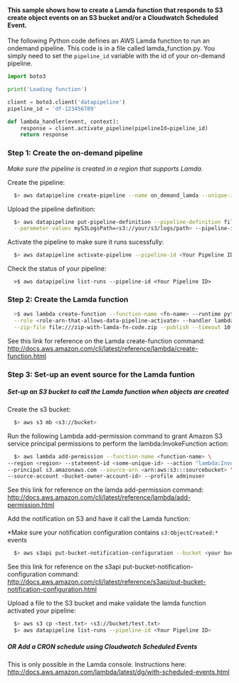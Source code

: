 #### This sample shows how to create a Lamda function that responds to S3 create object events on an S3 bucket and/or a Cloudwatch Scheduled Event.

The following Python code defines an AWS Lamda function to run an ondemand pipeline. This code is in a file called lamda_function.py. You simply need to set the ``pipeline_id`` variable with the id of your on-demand pipeline.

```python
import boto3

print('Loading function')

client = boto3.client('datapipeline')
pipeline_id = 'df-123456789'

def lambda_handler(event, context):
    response = client.activate_pipeline(pipelineId=pipeline_id)
    return response
```
### Step 1: Create the on-demand pipeline
*Make sure the pipeline is created in a region that supports Lamda.*

Create the pipeline:

```sh 
  $> aws datapipeline create-pipeline --name on_demand_lamda --unique-id on_demand_lamda
```

Upload the pipeline definition:

```sh
  $> aws datapipeline put-pipeline-definition --pipeline-definition file://ondemand.json \
  --parameter-values myS3LogsPath=<s3://your/s3/logs/path> --pipeline-id <Your Pipeline ID> 
```

Activate the pipeline to make sure it runs sucessfully:

```sh
  $> aws datapipeline activate-pipeline --pipeline-id <Your Pipeline ID>
```

Check the status of your pipeline:
```
  >$ aws datapipeline list-runs --pipeline-id <Your Pipeline ID>
```

### Step 2: Create the Lamda function


```sh
  >$ aws lambda create-function --function-name <fn-name> --runtime python2.7 \
  --role <role-arn-that-allows-data-pipeline-activate> --handler lambda_function.lambda_handler \
  --zip-file file:///zip-with-lamda-fn-code.zip --publish --timeout 10
```

See this link for reference on the Lamda create-function command: 
http://docs.aws.amazon.com/cli/latest/reference/lambda/create-function.html

### Step 3: Set-up an event source for the Lamda funtion

##### Set-up an S3 bucket to call the Lamda function when objects are created

Create the s3 bucket:

```sh
  $> aws s3 mb <s3://bucket>
```

Run the following Lambda add-permission command to grant Amazon S3 service principal permissions to perform the lambda:InvokeFunction action:

```sh
  $> aws lambda add-permission --function-name <function-name> \
--region <region> --statement-id <some-unique-id> --action "lambda:InvokeFunction" \
--principal s3.amazonaws.com --source-arn <arn:aws:s3:::sourcebucket> \
--source-account <bucket-owner-account-id> --profile adminuser
```

See this link for reference on the lamda add-permission command:
http://docs.aws.amazon.com/cli/latest/reference/lambda/add-permission.html

Add the notification on S3 and have it call the Lamda function:

\*Make sure your notification configuration contains ``s3:ObjectCreated:*`` events

```sh
  $> aws s3api put-bucket-notification-configuration --bucket <your bucket name> --notification-configuration <your-cloud-function notification-configuration>
```

See this link for reference on the s3api put-bucket-notification-configuration command:  
http://docs.aws.amazon.com/cli/latest/reference/s3api/put-bucket-notification-configuration.html

Upload a file to the S3 bucket and make validate the lamda function activated your pipeline:

```sh
  $> aws s3 cp <test.txt> <s3://bucket/test.txt>
  $> aws datapipeline list-runs --pipeline-id <Your Pipeline ID>
```

##### OR Add a CRON schedule using Cloudwatch Scheduled Events

This is only possible in the Lamda console. Instructions here: http://docs.aws.amazon.com/lambda/latest/dg/with-scheduled-events.html
